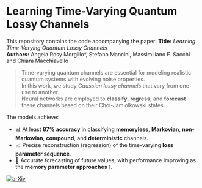 # Learning Time-Varying Quantum Lossy Channels

This repository contains the code accompanying the paper:
**Title:** _Learning Time-Varying Quantum Lossy Channels_  
**Authors:** Angela Rosy Morgillo*, Stefano Mancini, Massimiliano F. Sacchi and Chiara Macchiavello  

> Time-varying quantum channels are essential for modeling realistic quantum systems with evolving noise properties.  
> In this work, we study *Gaussian lossy channels* that vary from one use to another.  
> Neural networks are employed to **classify**, **regress**, and **forecast** these channels based on their Choi-Jamiolkowski states.

The models achieve:
- 📊 At least **87% accuracy** in classifying **memoryless**, **Markovian**, **non-Markovian**, **compound**, and **deterministic** channels.
- 📈 Precise reconstruction (regression) of the time-varying **loss parameter sequence**.
- 🔮 Accurate forecasting of future values, with performance improving as the **memory parameter approaches 1**.

[![arXiv](https://img.shields.io/badge/arXiv-2504.12810-b31b1b?logo=arxiv&logoColor=white)](https://arxiv.org/abs/2504.12810)

